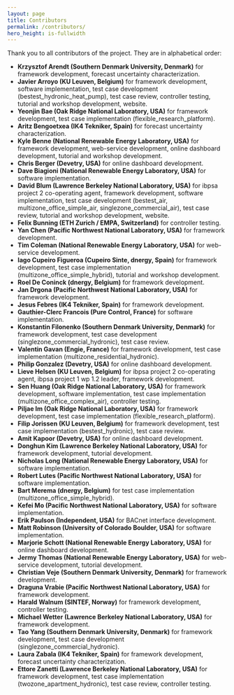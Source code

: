 ```yaml
---
layout: page
title: Contributors
permalink: /contributors/
hero_height: is-fullwidth
---
```


Thank you to all contributors of the project.  They are in alphabetical order:

- **Krzysztof Arendt (Southern Denmark University, Denmark)** for framework development, forecast uncertainty characterization.
- **Javier Arroyo (KU Leuven, Belgium)** for framework development, software implementation, test case development (bestest_hydronic_heat_pump), test case review, controller testing, tutorial and workshop development, website.
- **Yeonjin Bae (Oak Ridge National Laboratory, USA)** for framework development, test case implementation (flexible_research_platform).
- **Aritz Bengoetxea (IK4 Tekniker, Spain)** for forecast uncertainty characterization.
- **Kyle Benne (National Renewable Energy Laboratory, USA)** for framework development, web-service development, online dashboard development, tutorial and workshop development.
- **Chris Berger (Devetry, USA)** for online dashboard development.
- **Dave Biagioni (National Renewable Energy Laboratory, USA)** for software implementation.
- **David Blum (Lawrence Berkeley National Laboratory, USA)** for ibpsa project 2 co-operating agent, framework development, software implementation, test case development (bestest_air, multizone_office_simple_air, singlezone_commercial_air), test case review, tutorial and workshop development, website.
- **Felix Bunning (ETH Zurich / EMPA, Switzerland)** for controller testing.
- **Yan Chen (Pacific Northwest National Laboratory, USA)** for framework development.
- **Tim Coleman (National Renewable Energy Laboratory, USA)** for web-service development.
- **Iago Cupeiro Figueroa (Cupeiro Sinte, dnergy, Spain)** for framework development, test case implementation (multizone_office_simple_hybrid), tutorial and workshop development.
- **Roel De Coninck (dnergy, Belgium)** for framework development.
- **Jan Drgona (Pacific Northwest National Laboratory, USA)** for framework development.
- **Jesus Febres (IK4 Tekniker, Spain)** for framework development.
- **Gauthier-Clerc Francois (Pure Control, France)** for software implementation.
- **Konstantin Filonenko (Southern Denmark University, Denmark)** for framework development, test case development (singlezone_commercial_hydronic), test case review.
- **Valentin Gavan (Engie, France)** for framework development, test case implementation (multizone_residential_hydronic).
- **Philip Gonzalez (Devetry, USA)** for online dashboard development.
- **Lieve Helsen (KU Leuven, Belgium)** for ibpsa project 2 co-operating agent, ibpsa project 1 wp 1.2 leader, framework development.
- **Sen Huang (Oak Ridge National Laboratory, USA)** for framework development, software implementation, test case implementation (multizone_office_complex_air), controller testing.
- **Piljae Im (Oak Ridge National Laboratory, USA)** for framework development, test case implementation (flexible_research_platform).
- **Filip Jorissen (KU Leuven, Belgium)** for framework development, test case implementation (bestest_hydronic), test case review.
- **Amit Kapoor (Devetry, USA)** for online dashboard development.
- **Donghun Kim (Lawrence Berkeley National Laboratory, USA)** for framework development, tutorial development.
- **Nicholas Long (National Renewable Energy Laboratory, USA)** for software implementation.
- **Robert Lutes (Pacific Northwest National Laboratory, USA)** for software implementation.
- **Bart Merema (dnergy, Belgium)** for test case implementation (multizone_office_simple_hybrid).
- **Kefei Mo (Pacific Northwest National Laboratory, USA)** for software implementation.
- **Erik Paulson (Independent, USA)** for BACnet interface development.
- **Matt Robinson (University of Colorado Boulder, USA)** for software implementation.
- **Marjorie Schott (National Renewable Energy Laboratory, USA)** for online dashboard development.
- **Jermy Thomas (National Renewable Energy Laboratory, USA)** for web-service development, tutorial development.
- **Christian Veje (Southern Denmark University, Denmark)** for framework development.
- **Draguna Vrabie (Pacific Northwest National Laboratory, USA)** for framework development.
- **Harald Walnum (SINTEF, Norway)** for framework development, controller testing.
- **Michael Wetter (Lawrence Berkeley National Laboratory, USA)** for framework development.
- **Tao Yang (Southern Denmark University, Denmark)** for framework development, test case development (singlezone_commercial_hydronic).
- **Laura Zabala (IK4 Tekniker, Spain)** for framework development, forecast uncertainty characterization.
- **Ettore Zanetti (Lawrence Berkeley National Laboratory, USA)** for framework development, test case implementation (twozone_apartment_hydronic), test case review, controller testing.

